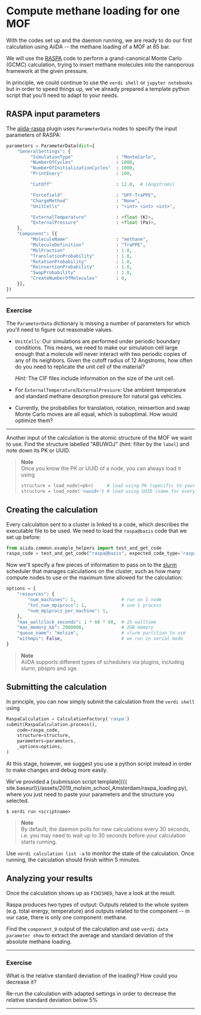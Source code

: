 # Compute methane loading for one MOF

With the codes set up and the daemon running, we are ready to do our first calculation using AiiDA --
the methane loading of a MOF at 65 bar.

We will use the [RASPA](../theoretical/settings-raspa.md) code to perform a grand-canonical 
Monte Carlo (GCMC) calculation, trying to insert methane molecules into the nanoporous
framework at the given pressure.

In principle, we could continue to use the `verdi shell` or `jupyter notebooks`
but in order to speed things up, we've already prepared a template python script
that you'll need to adapt to your needs.


## RASPA input parameters

The [aiida-raspa](https://github.com/yakutovicha/aiida-raspa/) plugin uses `ParameterData` nodes
to specify the input parameters of RASPA:

```python
parameters = ParameterData(dict={
    "GeneralSettings": {
         "SimulationType"                : "MonteCarlo",
         "NumberOfCycles"                : 1000,
         "NumberOfInitializationCycles"  : 1000,
         "PrintEvery"                    : 100,

         "CutOff"                        : 12.0,  # (Angstroms)

         "Forcefield"                    : "UFF-TraPPE",
         "ChargeMethod"                  : "None",
         "UnitCells"                     : "<int> <int> <int>",

         "ExternalTemperature"           : <float (K)>,
         "ExternalPressure"              : <float (Pa)>,
    },
    "Component": [{
         "MoleculeName"                  : "methane",
         "MoleculeDefinition"            : "TraPPE",
         "MolFraction"                   : 1.0,
         "TranslationProbability"        : 1.0,
         "RotationProbability"           : 1.0,
         "ReinsertionProbability"        : 1.0,
         "SwapProbability"               : 1.0,
         "CreateNumberOfMolecules"       : 0,
    }],
})
```

---
### Exercise

The `ParameterData` dictionary is missing a number of parameters 
for which you'll need to figure out reasonable values.

 -  `UnitCells`: Our simulations are performed under periodic boundary
    conditions. This means, we need to make our simulation cell
    large enough that a molecule will never interact with two
    periodic copies of any of its neighbors. Given the cutoff radius
    of 12 Angstroms, how often do you need to replicate the unit
    cell of the material?

    *Hint:* The CIF files include information on the size of the
    unit cell.

 - For `ExternalTemperature`/`ExternalPressure`: Use ambient temperature
   and standard methane desorption pressure for natural gas vehicles.

 - Currently, the probabilies for translation, rotation, reinsertion and swap
   Monte Carlo moves are all equal, which is suboptimal.
   How would optimize them?
   
---

Another input of the calculation is the atomic structure of the MOF we want to use.
Find the structure labelled "ABUWOJ" (hint: filter by the `label`)
and note down its PK or UUID. 

> **Note**  
> Once you know the PK or UUID of a node, you can always load it using
> ```python
> structure = load_node(<pk>)     # load using PK (specific to your database)
> structure = load_node('<uuid>') # load using UUID (same for everyone)
> ```

## Creating the calculation

Every calculation sent to a cluster is linked to a code, which describes
the executable file to be used. We need to load the `raspa@bazis` code
that we set up before:

```python
from aiida.common.example_helpers import test_and_get_code 
raspa_code = test_and_get_code("raspa@bazis", expected_code_type='raspa')
```

Now we'll specify a few pieces of information to
pass on to the [slurm](https://slurm.schedmd.com/) scheduler
that manages calculations on the cluster,
such as how many compute nodes to use
or the maximum time allowed for the calculation:

```python
options = {
    "resources": {
        "num_machines": 1,                 # run on 1 node
        "tot_num_mpiprocs": 1,             # use 1 process
        "num_mpiprocs_per_machine": 1,
    },
    "max_wallclock_seconds": 1 * 60 * 60,  # 1h walltime
    "max_memory_kb": 2000000,              # 2GB memory
    "queue_name": "molsim",                # slurm partition to use
    "withmpi": False,                      # we run in serial mode
}
```
> **Note**  
> AiiDA supports different types of schedulers via plugins,
> including slurm, pbspro and sge.


## Submitting the calculation

In principle, you can now simply submit the calculation from the `verdi shell`
using

```python
RaspaCalculation = CalculationFactory('raspa')
submit(RaspaCalculation.process(),
    code=raspa_code,
    structure=structure,
    parameters=parameters,
    _options=options,
)
```

At this stage, however, we suggest you use a python script instead
in order to make changes and debug more easily.

We've provided a
[submission script template]({{ site.baseurl}}/assets/2019_molsim_school_Amsterdam/raspa_loading.py),
where you just need to paste your parameters and the structure you selected.

```terminal
$ verdi run <scriptname>
```
> **Note**  
> By default, the daemon polls for new calculations every 30 seconds,
> i.e. you may need to wait up to 30 seconds before your calculation starts running.

Use `verdi calculation list -a` to monitor the state of the calculation.
Once running, the calculation should finish within 5 minutes.

## Analyzing your results

Once the calculation shows up as `FINISHED`, have a look at the result.

Raspa produces two types of output: Outputs related to the whole system (e.g. total energy, temperature) and outputs related to the component -- in our case, there is only one component: methane.

Find the `component_0` output of the calculation and use `verdi data parameter
show` to extract the average and standard deviation of the absolute methane
loading.

---
### Exercise

What is the relative standard deviation of the loading?
How could you decrease it?

Re-run the calculation with adapted settings in order to decrease the
relative standard deviation below 5%

---
